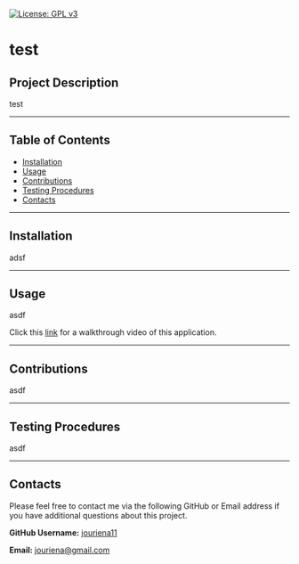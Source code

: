 [![License: GPL v3](https://img.shields.io/badge/License-GPLv3-blue.svg)](https://www.gnu.org/licenses/gpl-3.0)
    
# **test**

## **Project Description**
test

---
## **Table of Contents**
- <a href="#installation">Installation</a>
- <a href="#usage">Usage</a>
- <a href="#contributions">Contributions</a>
- <a href="#testing-procedures">Testing Procedures</a>
- <a href="#contacts">Contacts</a>

---
## **Installation**
adsf

---
## **Usage**
asdf

Click this [link]() for a walkthrough video of this application.

---
## **Contributions**
asdf

---
## **Testing Procedures**
asdf

---
## **Contacts**

Please feel free to contact me via the following GitHub or Email address if you have additional questions about this project.

**GitHub Username:** [jouriena11](https://github.com/jouriena11)

**Email:** jouriena@gmail.com